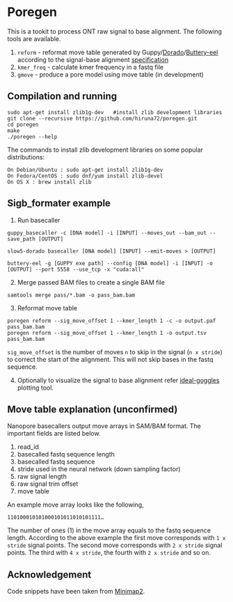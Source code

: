 # Poregen

This is a tookit to process ONT raw signal to base alignment.
The following tools are available.
1. `reform` - reformat move table generated by Guppy/[Dorado](https://github.com/hiruna72/slow5-dorado)/[Buttery-eel](https://github.com/Psy-Fer/buttery-eel) according to the signal-base alignment [specification](https://hasindu2008.github.io/f5c/docs/output)
2. `kmer_freq` - calculate kmer frequency in a fastq file
3. `gmove` - produce a pore model using move table (in development)

## Compilation and running

```
sudo apt-get install zlib1g-dev   #install zlib development libraries
git clone --recursive https://github.com/hiruna72/poregen.git
cd poregen
make
./poregen --help
```
The commands to install zlib development libraries on some popular distributions:

```
On Debian/Ubuntu : sudo apt-get install zlib1g-dev
On Fedora/CentOS : sudo dnf/yum install zlib-devel
On OS X : brew install zlib
```

## Sigb_formater example
1. Run basecaller
```
guppy_basecaller -c [DNA model] -i [INPUT] --moves_out --bam_out --save_path [OUTPUT]

slow5-dorado basecaller [DNA model] [INPUT] --emit-moves > [OUTPUT]

buttery-eel -g [GUPPY exe path] --config [DNA model] -i [INPUT] -o [OUTPUT] --port 5558 --use_tcp -x "cuda:all"

```
2. Merge passed BAM files to create a single BAM file
```
samtools merge pass/*.bam -o pass_bam.bam
```
3. Reformat move table 
```
poregen reform --sig_move_offset 1 --kmer_length 1 -c -o output.paf pass_bam.bam
poregen reform --sig_move_offset 1 --kmer_length 1 -o output.tsv pass_bam.bam
```
`sig_move_offset` is the number of moves `n` to skip in the signal (`n x stride`) to correct the start of the alignment. This will not skip bases in the fastq sequence.

4. Optionally to visualize the signal to base alignment refer [ideal-goggles](https://github.com/hiruna72/ideal-goggles) plotting tool. 

## Move table explanation (unconfirmed)
Nanopore basecallers output move arrays in SAM/BAM format. The important fields are listed below.
1. read_id
2. basecalled fastq sequence length
3. basecalled fastq sequence
4. stride used in the neural network (down sampling factor)
5. raw signal length
6. raw signal trim offset
7. move table

An example move array looks like the following,
```
110100010101000101011010101111…
```
The number of ones (1) in the move array equals to the fastq sequence length. 
According to the above example the first move corresponds with `1 x stride` signal points. 
The second move corresponds with `2 x stride` signal points. The third with `4 x stride`, the fourth with `2 x stride` and so on.

## Acknowledgement
Code snippets have been taken from [Minimap2](https://github.com/lh3/minimap2).




